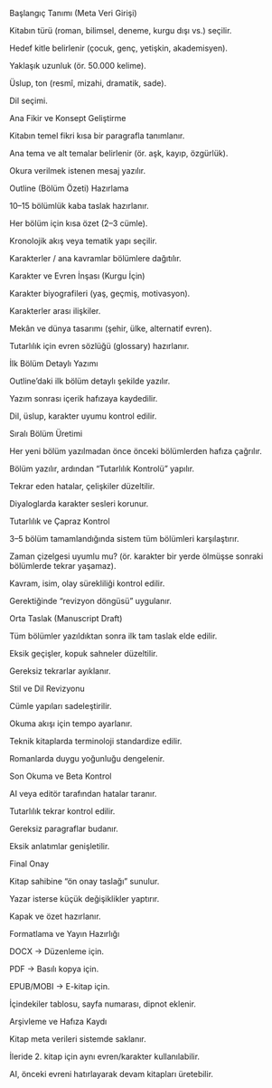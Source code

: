 Başlangıç Tanımı (Meta Veri Girişi)

Kitabın türü (roman, bilimsel, deneme, kurgu dışı vs.) seçilir.

Hedef kitle belirlenir (çocuk, genç, yetişkin, akademisyen).

Yaklaşık uzunluk (ör. 50.000 kelime).

Üslup, ton (resmî, mizahi, dramatik, sade).

Dil seçimi.

Ana Fikir ve Konsept Geliştirme

Kitabın temel fikri kısa bir paragrafla tanımlanır.

Ana tema ve alt temalar belirlenir (ör. aşk, kayıp, özgürlük).

Okura verilmek istenen mesaj yazılır.

Outline (Bölüm Özeti) Hazırlama

10–15 bölümlük kaba taslak hazırlanır.

Her bölüm için kısa özet (2–3 cümle).

Kronolojik akış veya tematik yapı seçilir.

Karakterler / ana kavramlar bölümlere dağıtılır.

Karakter ve Evren İnşası (Kurgu İçin)

Karakter biyografileri (yaş, geçmiş, motivasyon).

Karakterler arası ilişkiler.

Mekân ve dünya tasarımı (şehir, ülke, alternatif evren).

Tutarlılık için evren sözlüğü (glossary) hazırlanır.

İlk Bölüm Detaylı Yazımı

Outline’daki ilk bölüm detaylı şekilde yazılır.

Yazım sonrası içerik hafızaya kaydedilir.

Dil, üslup, karakter uyumu kontrol edilir.

Sıralı Bölüm Üretimi

Her yeni bölüm yazılmadan önce önceki bölümlerden hafıza çağrılır.

Bölüm yazılır, ardından “Tutarlılık Kontrolü” yapılır.

Tekrar eden hatalar, çelişkiler düzeltilir.

Diyaloglarda karakter sesleri korunur.

Tutarlılık ve Çapraz Kontrol

3–5 bölüm tamamlandığında sistem tüm bölümleri karşılaştırır.

Zaman çizelgesi uyumlu mu? (ör. karakter bir yerde ölmüşse sonraki bölümlerde tekrar yaşamaz).

Kavram, isim, olay sürekliliği kontrol edilir.

Gerektiğinde “revizyon döngüsü” uygulanır.

Orta Taslak (Manuscript Draft)

Tüm bölümler yazıldıktan sonra ilk tam taslak elde edilir.

Eksik geçişler, kopuk sahneler düzeltilir.

Gereksiz tekrarlar ayıklanır.

Stil ve Dil Revizyonu

Cümle yapıları sadeleştirilir.

Okuma akışı için tempo ayarlanır.

Teknik kitaplarda terminoloji standardize edilir.

Romanlarda duygu yoğunluğu dengelenir.

Son Okuma ve Beta Kontrol

AI veya editör tarafından hatalar taranır.

Tutarlılık tekrar kontrol edilir.

Gereksiz paragraflar budanır.

Eksik anlatımlar genişletilir.

Final Onay

Kitap sahibine “ön onay taslağı” sunulur.

Yazar isterse küçük değişiklikler yaptırır.

Kapak ve özet hazırlanır.

Formatlama ve Yayın Hazırlığı

DOCX → Düzenleme için.

PDF → Basılı kopya için.

EPUB/MOBI → E-kitap için.

İçindekiler tablosu, sayfa numarası, dipnot eklenir.

Arşivleme ve Hafıza Kaydı

Kitap meta verileri sistemde saklanır.

İleride 2. kitap için aynı evren/karakter kullanılabilir.

AI, önceki evreni hatırlayarak devam kitapları üretebilir.